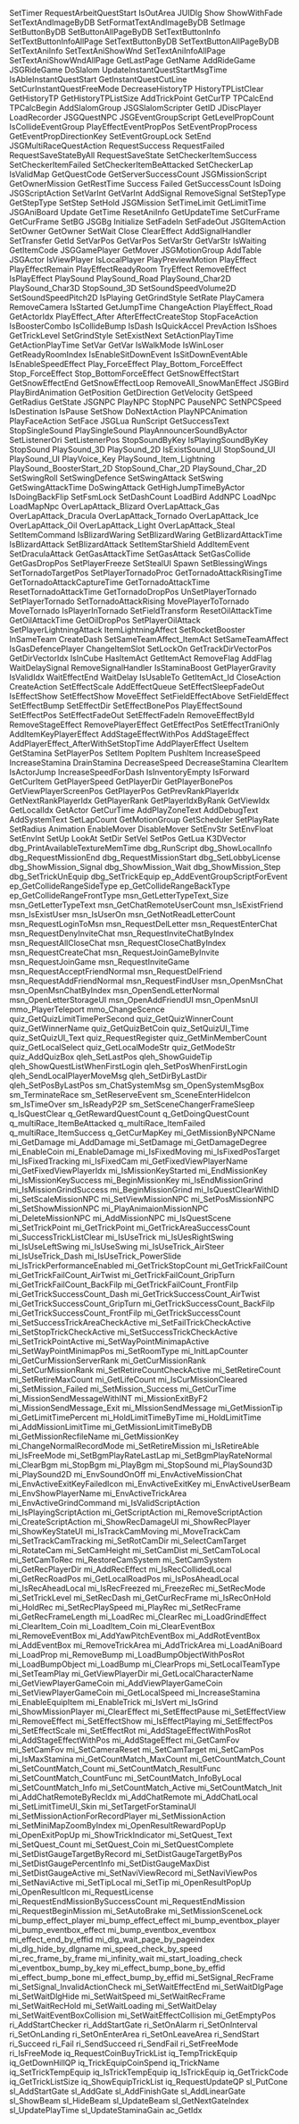 SetTimer
RequestArbeitQuestStart
IsOutArea
JUIDlg
Show
ShowWithFade
SetTextAndImageByDB
SetFormatTextAndImageByDB
SetImage
SetButtonByDB
SetButtonAllPageByDB
SetTextButtonInfo
SetTextButtonInfoAllPage
SetTextButtonByDB
SetTextButtonAllPageByDB
SetTextAniInfo
SetTextAniShowWnd
SetTextAniInfoAllPage
SetTextAniShowWndAllPage
GetLastPage
GetName
AddRideGame
JSGRideGame
DoSlalom
UpdateInstantQuestStartMsgTime
IsAbleInstantQuestStart
GetInstantQuestCutLine
SetCurInstantQuestFreeMode
DecreaseHistoryTP
HistoryTPListClear
GetHistoryTP
GetHistoryTPListSize
AddTrickPoint
GetCurTP
TPCalcEnd
TPCalcBegin
AddSlalomGroup
JSGSlalomScripter
GetID
JDiscPlayer
LoadRecorder
JSGQuestNPC
JSGEventGroupScript
GetLevelPropCount
IsCollideEventGroup
PlayEffectEventPropPos
SetEventPropProcess
GetEventPropDirectionKey
SetEventGroupLock
SetEnd
JSGMultiRaceQuestAction
RequestSuccess
RequestFailed
RequestSaveStateByAll
RequestSaveState
SetCheckerItemSuccess
SetCheckerItemFailed
SetCheckerItemBeAttacked
SetCheckerLap
IsValidMap
GetQuestCode
GetServerSuccessCount
JSGMissionScript
GetOwnerMission
GetRestTime
Success
Failed
GetSuccessCount
IsDoing
JSGScriptAction
SetVarInt
GetVarInt
AddSignal
RemoveSignal
SetStepType
GetStepType
SetStep
SetHold
JSGMission
SetTimeLimit
GetLimitTime
JSGAniBoard
Update
GetTime
ResetAniInfo
GetUpdateTime
SetCurFrame
GetCurFrame
SetBG
JSGBg
Initialize
SetFadeIn
SetFadeOut
JSGItemAction
SetOwner
GetOwner
SetWait
Close
ClearEffect
AddSignalHandler
SetTransfer
GetId
SetVarPos
GetVarPos
SetVarStr
GetVarStr
IsWaiting
GetItemCode
JSGGamePlayer
GetMover
JSGMotionGroup
AddTable
JSGActor
IsViewPlayer
IsLocalPlayer
PlayPreviewMotion
PlayEffect
PlayEffectRemain
PlayEffectReadyRoom
TryEffect
RemoveEffect
IsPlayEffect
PlaySound
PlaySound_Road
PlaySound_Char2D
PlaySound_Char3D
StopSound_3D
SetSoundSpeedVolume2D
SetSoundSpeedPitch2D
IsPlaying
GetGrindStyle
SetRate
PlayCamera
RemoveCamera
IsStarted
GetJumpTime
ChangeAction
PlayEffect_Road
GetActorIdx
PlayEffect_After
AfterEffectCreateStop
StopFaceAction
IsBoosterCombo
IsCollideBump
IsDash
IsQuickAccel
PrevAction
IsShoes
GetTrickLevel
SetGrindStyle
SetExistNext
SetActionPlayTime
GetActionPlayTime
SetVar
GetVar
IsWalkMode
IsWinLoser
GetReadyRoomIndex
IsEnableSitDownEvent
IsSitDownEventAble
IsEnableSpeedEffect
Play_ForceEffect
Play_Bottom_ForceEffect
Stop_ForceEffect
Stop_BottomForceEffect
GetSnowEffectStart
GetSnowEffectEnd
GetSnowEffectLoop
RemoveAll_SnowManEffect
JSGBird
PlayBirdAnimation
GetPosition
GetDirection
GetVelocity
GetSpeed
GetRadius
GetState
JSGNPC
PlayNPC
StopNPC
PauseNPC
SetNPCSpeed
IsDestination
IsPause
SetShow
DoNextAction
PlayNPCAnimation
PlayFaceAction
SetFace
JSGLua
RunScript
GetSuccessText
StopSingleSound
PlaySingleSound
PlayAnnouncerSoundByActor
SetListenerOri
SetListenerPos
StopSoundByKey
IsPlayingSoundByKey
StopSound
PlaySound_3D
PlaySound_2D
IsExistSound_UI
StopSound_UI
PlaySound_UI
PlayVoice_Key
PlaySound_Item_Lightning
PlaySound_BoosterStart_2D
StopSound_Char_2D
PlaySound_Char_2D
SetSwingRoll
SetSwingDefence
SetSwingAttack
SetSwing
GetSwingAttackTime
DoSwingAttack
GetHighJumpTimeByActor
IsDoingBackFlip
SetFsmLock
SetDashCount
LoadBird
AddNPC
LoadNpc
LoadMapNpc
OverLapAttack_Blizard
OverLapAttack_Gas
OverLapAttack_Dracula
OverLapAttack_Tornado
OverLapAttack_Ice
OverLapAttack_Oil
OverLapAttack_Light
OverLapAttack_Steal
SetItemCommand
IsBlizardWaring
SetBlizardWaring
GetBlizardAttackTime
IsBlizardAttack
SetBlizardAttack
SetItemStarShield
AddItemEvent
SetDraculaAttack
GetGasAttackTime
SetGasAttack
SetGasCollide
GetGasDropPos
SetPlayerFreeze
SetStealUI
Spawn
SetBlessingWings
SetTornadoTargetPos
SetPlayerTornadoProc
GetTornadoAttackRisingTime
GetTornadoAttackCaptureTime
GetTornadoAttackTime
ResetTornadoAttackTime
GetTornadoDropPos
UnSetPlayerTornado
SetPlayerTornado
SetTornadoAttackRising
MovePlayerToTornado
MoveTornado
IsPlayerInTornado
SetFieldTransform
ResetOilAttackTime
GetOilAttackTime
GetOilDropPos
SetPlayerOilAttack
SetPlayerLightningAttack
ItemLightningAffect
SetRocketBooster
InSameTeam
CreateDash
SetSameTeamAffect_ItemAct
SetSameTeamAffect
IsGasDefencePlayer
ChangeItemSlot
SetLockOn
GetTrackDirVectorPos
GetDirVectorIdx
IsInCube
HasItemAct
GetItemAct
RemoveFlag
AddFlag
WaitDelaySignal
RemoveSignalHandler
IsStaminaBoost
GetPlayerGravity
IsValidIdx
WaitEffectEnd
WaitDelay
IsUsableTo
GetItemAct_Id
CloseAction
CreateAction
SetEffectScale
AddEffectQueue
SetEffectSleepFadeOut
IsEffectShow
SetEffectShow
MoveEffect
SetFieldEffectAbove
SetFieldEffect
SetEffectBump
SetEffectDir
SetEffectBonePos
PlayEffectSound
SetEffectPos
SetEffectFadeOut
SetEffectFadeIn
RemoveEffectById
RemoveStageEffect
RemovePlayerEffect
GetEffectPos
SetEffectTraniOnly
AddItemKeyPlayerEffect
AddStageEffectWithPos
AddStageEffect
AddPlayerEffect_AfterWithSetStopTime
AddPlayerEffect
UseItem
GetStamina
SetPlayerPos
SetItem
PopItem
PushItem
IncreaseSpeed
IncreaseStamina
DrainStamina
DecreaseSpeed
DecreaseStamina
ClearItem
IsActorJump
IncreaseSpeedForDash
IsInventoryEmpty
IsForward
GetCurItem
GetPlayerSpeed
GetPlayerDir
GetPlayerBonePos
GetViewPlayerScreenPos
GetPlayerPos
GetPrevRankPlayerIdx
GetNextRankPlayerIdx
GetPlayerRank
GetPlayerIdxByRank
GetViewIdx
GetLocalIdx
GetActor
GetCurTime
AddPlayZoneText
AddDebugText
AddSystemText
SetLapCount
GetMotionGroup
GetScheduler
SetPlayRate
SetRadius
Animation
EnableMover
DisableMover
SetEnvStr
SetEnvFloat
SetEnvInt
SetUp
LookAt
SetDir
SetVel
SetPos
GetLua
K3DVector
dbg_PrintAvailableTextureMemTime
dbg_RunScript
dbg_ShowLocalInfo
dbg_RequestMissionEnd
dbg_RequestMissionStart
dbg_SetLobbyLicense
dbg_ShowMission_Signal
dbg_ShowMission_Wait
dbg_ShowMission_Step
dbg_SetTrickUnEquip
dbg_SetTrickEquip
ep_AddEventGroupScriptForEvent
ep_GetCollideRangeSideType
ep_GetCollideRangeBackType
ep_GetCollideRangeFrontType
msn_GetLetterTypeText_Size
msn_GetLetterTypeText
msn_GetChatRemoteUserCount
msn_IsExistFriend
msn_IsExistUser
msn_IsUserOn
msn_GetNotReadLetterCount
msn_RequestLoginToMsn
msn_RequestDelLetter
msn_RequestEnterChat
msn_RequestDenyInviteChat
msn_RequestInviteChatByIndex
msn_RequestAllCloseChat
msn_RequestCloseChatByIndex
msn_RequestCreateChat
msn_RequestJoinGameByInvite
msn_RequestJoinGame
msn_RequestInviteGame
msn_RequestAcceptFriendNormal
msn_RequestDelFriend
msn_RequestAddFriendNormal
msn_RequestFindUser
msn_OpenMsnChat
msn_OpenMsnChatByIndex
msn_OpenSendLetterNormal
msn_OpenLetterStorageUI
msn_OpenAddFriendUI
msn_OpenMsnUI
mmo_PlayerTeleport
mmo_ChangeScence
quiz_GetQuizLimitTimePerSecond
quiz_GetQuizWinnerCount
quiz_GetWinnerName
quiz_GetQuizBetCoin
quiz_SetQuizUI_Time
quiz_SetQuizUI_Text
quiz_RequestRegister
quiz_GetMinMemberCount
quiz_GetLocalSelect
quiz_GetLocalModeStr
quiz_GetModeStr
quiz_AddQuizBox
qleh_SetLastPos
qleh_ShowGuideTip
qleh_ShowQuestListWhenFirstLogin
qleh_SetPosWhenFirstLogin
qleh_SendLocalPlayerMoveMsg
qleh_SetDirByLastDir
qleh_SetPosByLastPos
sm_ChatSystemMsg
sm_OpenSystemMsgBox
sm_TerminateRace
sm_SetReserveEvent
sm_SceneEnterHideIcon
sm_IsTimeOver
sm_IsReadyP2P
sm_SetSceneChangerFrameSleep
q_IsQuestClear
q_GetRewardQuestCount
q_GetDoingQuestCount
q_multiRace_ItemBeAttacked
q_multiRace_ItemFailed
q_multiRace_ItemSuccess
q_GetCurMapKey
mi_GetMissionByNPCName
mi_GetDamage
mi_AddDamage
mi_SetDamage
mi_GetDamageDegree
mi_EnableCoin
mi_EnableDamage
mi_IsFixedMoving
mi_IsFixedPosTarget
mi_IsFixedTracking
mi_IsFixedCam
mi_GetFixedViewPlayerName
mi_GetFixedViewPlayerIdx
mi_IsMissionKeyStarted
mi_EndMissionKey
mi_IsMissionKeySuccess
mi_BeginMissionKey
mi_IsEndMissionGrind
mi_IsMissionGrindSuccess
mi_BeginMissionGrind
mi_IsQuestClearWithID
mi_SetScaleMissionNPC
mi_SetViewMissionNPC
mi_SetPosMissionNPC
mi_SetShowMissionNPC
mi_PlayAnimaionMissionNPC
mi_DeleteMissionNPC
mi_AddMissionNPC
mi_IsQuestScene
mi_SetTrickPoint
mi_GetTrickPoint
mi_GetTrickAreaSuccessCount
mi_SuccessTrickListClear
mi_IsUseTrick
mi_IsUesRightSwing
mi_IsUseLeftSwing
mi_IsUseSwing
mi_IsUseTrick_AirSteer
mi_IsUseTrick_Dash
mi_IsUseTrick_PowerSlide
mi_IsTrickPerformanceEnabled
mi_GetTrickStopCount
mi_GetTrickFailCount
mi_GetTrickFailCount_AirTwist
mi_GetTrickFailCount_GripTurn
mi_GetTrickFailCount_BackFilp
mi_GetTrickFailCount_FrontFilp
mi_GetTrickSuccessCount_Dash
mi_GetTrickSuccessCount_AirTwist
mi_GetTrickSuccessCount_GripTurn
mi_GetTrickSuccessCount_BackFilp
mi_GetTrickSuccessCount_FrontFilp
mi_GetTrickSuccessCount
mi_SetSuccessTrickAreaCheckActive
mi_SetFailTrickCheckActive
mi_SetStopTrickCheckActive
mi_SetSuccessTrickCheckActive
mi_SetTrickPointActive
mi_SetWayPointMinimapActive
mi_SetWayPointMinimapPos
mi_SetRoomType
mi_InitLapCounter
mi_GetCurMissionServerRank
mi_GetCurMissionRank
mi_SetCurMissionRank
mi_SetRetireCountCheckActive
mi_SetRetireCount
mi_SetRetireMaxCount
mi_GetLifeCount
mi_IsCurMissionCleared
mi_SetMission_Failed
mi_SetMission_Success
mi_GetCurTime
mi_MissionSendMessageWithINT
mi_MissionExitByF2
mi_MissionSendMessage_Exit
mi_MIssionSendMessage
mi_GetMissionTip
mi_GetLimitTimePercent
mi_HoldLimitTimeByTime
mi_HoldLimitTime
mi_AddMissionLimitTime
mi_GetMissionLimitTimeByDB
mi_GetMissionRecfileName
mi_GetMissionKey
mi_ChangeNormalRecordMode
mi_SetRetireMission
mi_IsRetireAble
mi_IsFreeMode
mi_SetBgmPlayRateLastLap
mi_SetBgmPlayRateNormal
mi_ClearBgm
mi_StopBgm
mi_PlayBgm
mi_StopSound
mi_PlaySound3D
mi_PlaySound2D
mi_EnvSoundOnOff
mi_EnvActiveMissionChat
mi_EnvActiveExitKeyFailedIcon
mi_EnvActiveExitKey
mi_EnvActiveUserBeam
mi_EnvShowPlayerName
mi_EnvActiveTrickArea
mi_EnvActiveGrindCommand
mi_IsValidScriptAction
mi_IsPlayingScriptAction
mi_GetScriptAction
mi_RemoveScriptAction
mi_CreateScriptAction
mi_ShowRecDamageUI
mi_ShowRecPlayer
mi_ShowKeyStateUI
mi_IsTrackCamMoving
mi_MoveTrackCam
mi_SetTrackCamTracking
mi_SetRotCamDir
mi_SelectCamTarget
mi_RotateCam
mi_SetCamHeight
mi_SetCamDist
mi_SetCamToLocal
mi_SetCamToRec
mi_RestoreCamSystem
mi_SetCamSystem
mi_GetRecPlayerDir
mi_AddRecEffect
mi_IsRecCollidedLocal
mi_GetRecRoadPos
mi_GetLocalRoadPos
mi_IsPosAheadLocal
mi_IsRecAheadLocal
mi_IsRecFreezed
mi_FreezeRec
mi_SetRecMode
mi_SetTrickLevel
mi_SetRecDash
mi_GetCurRecFrame
mi_IsRecOnHold
mi_HoldRec
mi_SetRecPlaySpeed
mi_PlayRec
mi_SetRecFrame
mi_GetRecFrameLength
mi_LoadRec
mi_ClearRec
mi_LoadGrindEffect
mi_ClearItem_Coin
mi_LoadItem_Coin
mi_ClearEventBox
mi_RemoveEventBox
mi_AddYawPitchEventBox
mi_AddRotEventBox
mi_AddEventBox
mi_RemoveTrickArea
mi_AddTrickArea
mi_LoadAniBoard
mi_LoadProp
mi_RemoveBump
mi_LoadBumpObjectWithPosRot
mi_LoadBumpObject
mi_LoadBump
mi_ClearProps
mi_SetLocalTeamType
mi_SetTeamPlay
mi_GetViewPlayerDir
mi_GetLocalCharacterName
mi_GetViewPlayerGameCoin
mi_AddViewPlayerGameCoin
mi_SetViewPlayerGameCoin
mi_GetLocalSpeed
mi_IncreaseStamina
mi_EnableEquipItem
mi_EnableTrick
mi_IsVert
mi_IsGrind
mi_ShowMissionPlayer
mi_ClearEffect
mi_SetEffectPause
mi_SetEffectView
mi_RemoveEffect
mi_SetEffectShow
mi_IsEffectPlaying
mi_SetEffectPos
mi_SetEffectScale
mi_SetEffectRot
mi_AddStageEffectWithPosRot
mi_AddStageEffectWithPos
mi_AddStageEffect
mi_GetCamFov
mi_SetCamFov
mi_SetCameraReset
mi_SetCamTarget
mi_SetCamPos
mi_IsMaxStamina
mi_GetCountMatch_MaxCount
mi_GetCountMatch_Count
mi_SetCountMatch_Count
mi_SetCountMatch_ResultFunc
mi_SetCountMatch_CountFunc
mi_SetCountMatch_InfoByLocal
mi_SetCountMatch_Info
mi_SetCountMatch_Active
mi_SetCountMatch_Init
mi_AddChatRemoteByRecIdx
mi_AddChatRemote
mi_AddChatLocal
mi_SetLimitTimeUI_Skin
mi_SetTargetForStaminaUI
mi_SetMissionActionForRecordPlayer
mi_SetMissionAction
mi_SetMiniMapZoomByIndex
mi_OpenResultRewardPopUp
mi_OpenExitPopUp
mi_ShowTrickIndicator
mi_SetQuest_Text
mi_SetQuest_Count
mi_SetQuest_Coin
mi_SetQuestComplete
mi_SetDistGaugeTargetByRecord
mi_SetDistGaugeTargetByPos
mi_SetDistGaugePercentInfo
mi_SetDistGaugeMaxDist
mi_SetDistGaugeActive
mi_SetNaviViewRecord
mi_SetNaviViewPos
mi_SetNaviActive
mi_SetTipLocal
mi_SetTip
mi_OpenResultPopUp
mi_OpenResultIcon
mi_RequestLicense
mi_RequestEndMissionBySuccessCount
mi_RequestEndMission
mi_RequestBeginMission
mi_SetAutoBrake
mi_SetMissionSceneLock
mi_bump_effect_player
mi_bump_effect_effect
mi_bump_eventbox_player
mi_bump_eventbox_effect
mi_bump_eventbox_eventbox
mi_effect_end_by_effid
mi_dlg_wait_page_by_pageindex
mi_dlg_hide_by_dlgname
mi_speed_check_by_speed
mi_rec_frame_by_frame
mi_infinity_wait
mi_start_loading_check
mi_eventbox_bump_by_key
mi_effect_bump_bone_by_effid
mi_effect_bump_bone
mi_effect_bump_by_effid
mi_SetSignal_RecFrame
mi_SetSignal_InvalidActionCheck
mi_SetWaitEffectEnd
mi_SetWaitDlgPage
mi_SetWaitDlgHide
mi_SetWaitSpeed
mi_SetWaitRecFrame
mi_SetWaitRecHold
mi_SetWaitLoading
mi_SetWaitDelay
mi_SetWaitEventBoxCollision
mi_SetWaitEffectCollision
mi_GetEmptyPos
ri_AddStartChecker
ri_AddStartGate
ri_SetOnAlarm
ri_SetOnInterval
ri_SetOnLanding
ri_SetOnEnterArea
ri_SetOnLeaveArea
ri_SendStart
ri_Succeed
ri_Fail
ri_SendSucceed
ri_SendFail
ri_SetFreeMode
ri_IsFreeMode
iq_RequestCoinBuyTrickList
iq_TempTrickEquip
iq_GetDownHillQP
iq_TrickEquipCoinSpend
iq_TrickName
iq_SetTrickTempEquip
iq_IsTrickTempEquip
iq_IsTrickEquip
iq_GetTrickCode
iq_GetTrickListSize
iq_ShowEquipTrickList
iq_RequestUpdateQP
sl_PutCone
sl_AddStartGate
sl_AddGate
sl_AddFinishGate
sl_AddLinearGate
sl_ShowBeam
sl_HideBeam
sl_UpdateBeam
sl_GetNextGateIndex
sl_UpdatePlayTime
sl_UpdateStaminaGain
ac_GetIdx

